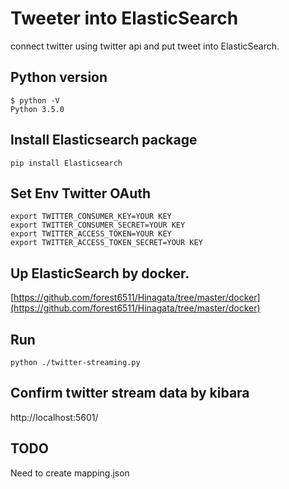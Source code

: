 # Tweeter into ElasticSearch

connect twitter using twitter api and put tweet into ElasticSearch.


## Python version
```
$ python -V
Python 3.5.0
```

## Install Elasticsearch package
```
pip install Elasticsearch
```

## Set Env Twitter OAuth

```
export TWITTER_CONSUMER_KEY=YOUR KEY
export TWITTER_CONSUMER_SECRET=YOUR KEY
export TWITTER_ACCESS_TOKEN=YOUR KEY
export TWITTER_ACCESS_TOKEN_SECRET=YOUR KEY
```

## Up ElasticSearch by docker.
[https://github.com/forest6511/Hinagata/tree/master/docker](https://github.com/forest6511/Hinagata/tree/master/docker)

## Run
```
python ./twitter-streaming.py 
```

## Confirm twitter stream data by kibara

http://localhost:5601/

## TODO

Need to create mapping.json
